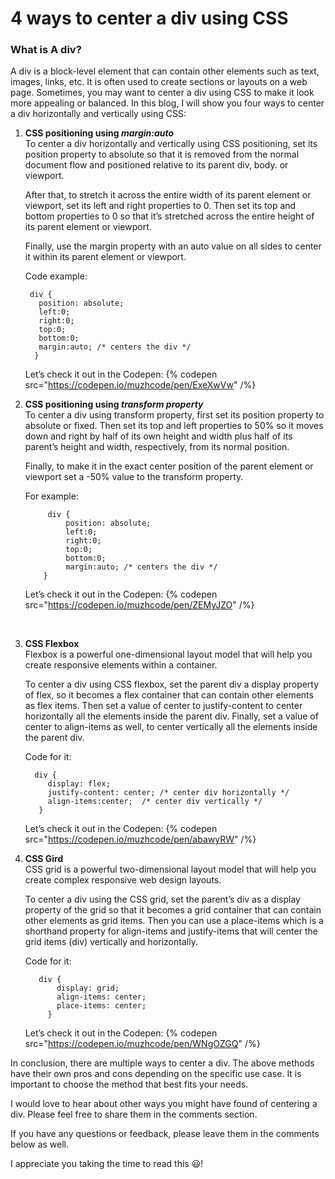 # 4 ways to center a div using CSS

### **What is A div?**

A div is a block-level element that can contain other elements such as text, images, links, etc. It is often used to create sections or layouts on a web page. Sometimes, you may want to center a div using CSS to make it look more appealing or balanced. In this blog, I will show you four ways to center a div horizontally and vertically using CSS:

1. **CSS positioning using *margin:auto***  
    To center a div horizontally and vertically using CSS positioning, set its position property to absolute so that it is removed from the normal document flow and positioned relative to its parent div, body. or viewport. 

    After that, to stretch it across the entire width of its parent element or viewport, set its left and right properties to 0. Then set its top and bottom properties to 0 so that it’s stretched across the entire height of its parent element or viewport. 

     Finally, use the margin property with an auto value on all sides to center it within its parent element or viewport.

    Code example:
    ```
     div {
       position: absolute; 
       left:0;
       right:0;
       top:0;
       bottom:0;
       margin:auto; /* centers the div */
      }
    ```

    Let’s check it out in the Codepen:
    {% codepen src="https://codepen.io/muzhcode/pen/ExeXwVw" /%} 
 
2. **CSS positioning using *transform property***  
    To center a div using transform property, first set its position property to absolute or fixed. Then set its top and left properties to 50% so it moves down and right by half of its own height and width plus half of its parent’s height and width, respectively, from its normal position. 

    Finally, to make it in the exact center position of the parent element or viewport set a -50% value to the transform property.
    
    For example:
    ```
         div {
             position: absolute; 
             left:0;
             right:0;
             top:0;
             bottom:0;
             margin:auto; /* centers the div */
        }
    ```
    
    Let’s check it out in the Codepen:
    {% codepen 
src="https://codepen.io/muzhcode/pen/ZEMyJZO" /%}  
<br> 

3. **CSS Flexbox**  
    Flexbox is a powerful one-dimensional layout model that will help you create responsive elements within a container. 
    
    To center a div using CSS flexbox, set the parent div a display property of flex, so it becomes a flex container that can contain other elements as flex items. Then set a value of center to justify-content to center horizontally all the elements inside the parent div. Finally, set a value of center to align-items as well, to center vertically all the elements inside the parent div. 
    
    Code for it:
    ```
      div {
         display: flex; 
         justify-content: center; /* center div horizontally */
         align-items:center;  /* center div vertically */
       }
    ```
    
    Let’s check it out in the Codepen:
    {% codepen src="https://codepen.io/muzhcode/pen/abawyRW" /%} 

    
4. **CSS Gird**  
    CSS grid is a powerful two-dimensional layout model that will help you create complex responsive web design layouts.
    
    To center a div using the CSS grid, set the parent’s div as a display property of the grid so that it becomes a grid container that can contain other elements as grid items. Then you can use a place-items which is a shorthand property for align-items and justify-items that will center the grid items (div) vertically and horizontally.  
    
      Code for it:
    ```
       div {
	       display: grid;
	       align-items: center;
	       place-items: center; 
         }
    ```

    Let’s check it out in the Codepen:
     {% codepen src="https://codepen.io/muzhcode/pen/WNgOZGQ" /%}

In conclusion, there are multiple ways to center a div. The above methods have their own pros and cons depending on the specific use case. It is important to choose the method that best fits your needs.

I would love to hear about other ways you might have found of centering a div. Please feel free to share them in the comments section.

If you have any questions or feedback, please leave them in the comments below as well.

I appreciate you taking the time to read this 😃!
 
